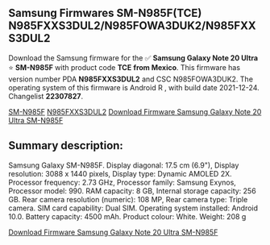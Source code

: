 <h2>Samsung Firmwares SM-N985F(TCE) N985FXXS3DUL2/N985FOWA3DUK2/N985FXXS3DUL2</h2>
Download the Samsung firmware for the ✅ <strong>Samsung Galaxy Note 20 Ultra </strong> ⭐ <strong>SM-N985F</strong> with product code <strong>TCE</strong> <strong> from Mexico</strong>. This firmware has version number PDA <strong>N985FXXS3DUL2</strong> and CSC N985FOWA3DUK2. The operating system of this firmware is Android R , with build date 2021-12-24. Changelist <strong>22307827</strong>.

[SM-N985F](https://samfirm.shop/samsung/model/SM-N985F)
[N985FXXS3DUL2](https://samfirm.shop/samsung/pda/N985FXXS3DUL2)
[Download Firmware Samsung Galaxy Note 20 Ultra SM-N985F](https://samfirm.shop/samsung/firmware/485162)
<h2>Summary description:</h2>
<p>Samsung Galaxy SM-N985F. Display diagonal: 17.5 cm (6.9"), Display resolution: 3088 x 1440 pixels, Display type: Dynamic AMOLED 2X. Processor frequency: 2.73 GHz, Processor family: Samsung Exynos, Processor model: 990. RAM capacity: 8 GB, Internal storage capacity: 256 GB. Rear camera resolution (numeric): 108 MP, Rear camera type: Triple camera. SIM card capability: Dual SIM. Operating system installed: Android 10.0. Battery capacity: 4500 mAh. Product colour: White. Weight: 208 g</p>


[Download Firmware Samsung Galaxy Note 20 Ultra SM-N985F](https://samfirm.shop/samsung/firmware/485162)
